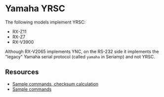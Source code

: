 # Yamaha YRSC

The following models implement YRSC:

- RX-Z11
- RX-Z7
- RX-V3900

Although RX-V2065 implements YNC, on the RS-232 side it implements the
"legacy" Yamaha serial protocol (called `yamaha` in Seriamp) and not YRSC.

## Resources

- [Sample commands, checksum calculation](https://www.avsforum.com/threads/rx-z11-dsp-z11-rs232-protocol.1011766/)
- [Sample commands](https://www.remotecentral.com/cgi-bin/mboard/rs232-ip/thread.cgi?29)
